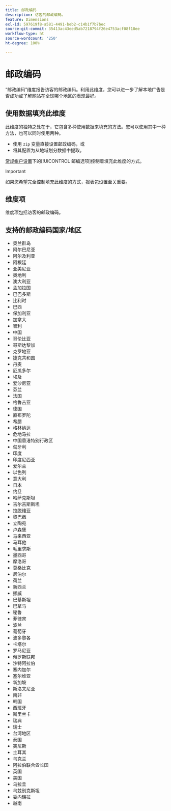 ```yaml
---
title: 邮政编码
description: 访客的邮政编码。
feature: Dimensions
exl-id: 597619f8-a581-4491-beb2-c14b1f7b7bec
source-git-commit: 35413ac43eed5ab7218794f26e4753acf08f18ee
workflow-type: ht
source-wordcount: '250'
ht-degree: 100%

---
```


# 邮政编码

“邮政编码”维度报告访客的邮政编码。利用此维度，您可以进一步了解本地广告是否成功或了解网站在全球哪个地区的表现最好。

## 使用数据填充此维度

此维度的独特之处在于，它包含多种使用数据来填充的方法。您可以使用其中一种方法，也可以同时使用两种。

* 使用 `zip` 变量直接设置邮政编码，或
* 将其配置为从地域划分数据中提取。

[常规帐户设置](/help/admin/admin/general-acct-settings-admin.md)下的[!UICONTROL 邮编选项]控制着填充此维度的方式。

>[!IMPORTANT]
>
>如果您希望完全控制填充此维度的方式，报表包设置至关重要。

## 维度项

维度项包括访客的邮政编码。

## 支持的邮政编码国家/地区

* 奥兰群岛
* 阿尔巴尼亚
* 阿尔及利亚
* 阿根廷
* 亚美尼亚
* 奥地利
* 澳大利亚
* 孟加拉国
* 巴巴多斯
* 比利时
* 巴西
* 保加利亚
* 加拿大
* 智利
* 中国
* 哥伦比亚
* 哥斯达黎加
* 克罗地亚
* 捷克共和国
* 丹麦
* 厄瓜多尔
* 埃及
* 爱沙尼亚
* 芬兰
* 法国
* 格鲁吉亚
* 德国
* 直布罗陀
* 希腊
* 格林纳达
* 危地马拉
* 中国香港特别行政区
* 匈牙利
* 印度
* 印度尼西亚
* 爱尔兰
* 以色列
* 意大利
* 日本
* 约旦
* 哈萨克斯坦
* 吉尔吉斯斯坦
* 拉脱维亚
* 黎巴嫩
* 立陶宛
* 卢森堡
* 马来西亚
* 马耳他
* 毛里求斯
* 墨西哥
* 摩洛哥
* 莫桑比克
* 尼泊尔
* 荷兰
* 新西兰
* 挪威
* 巴基斯坦
* 巴拿马
* 秘鲁
* 菲律宾
* 波兰
* 葡萄牙
* 波多黎各
* 卡塔尔
* 罗马尼亚
* 俄罗斯联邦
* 沙特阿拉伯
* 塞内加尔
* 塞尔维亚
* 新加坡
* 斯洛文尼亚
* 南非
* 韩国
* 西班牙
* 斯里兰卡
* 瑞典
* 瑞士
* 台湾地区
* 泰国
* 突尼斯
* 土耳其
* 乌克兰
* 阿拉伯联合酋长国
* 英国
* 美国
* 乌拉圭
* 乌兹别克斯坦
* 委内瑞拉
* 越南
